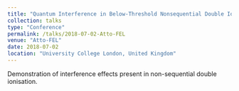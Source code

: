 ```yaml
---
title: "Quantum Interference in Below-Threshold Nonsequential Double Ionisation"
collection: talks
type: "Conference"
permalink: /talks/2018-07-02-Atto-FEL
venue: "Atto-FEL"
date: 2018-07-02
location: "University College London, United Kingdom"
---
```


Demonstration of interference effects present in non-sequential double ionisation.
